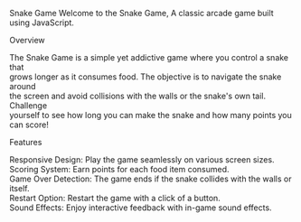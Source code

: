  Snake Game
Welcome to the Snake Game, A classic arcade game built using JavaScript.

Overview

The Snake Game is a simple yet addictive game where you control a snake that </br>
 grows longer as it consumes food. The objective is to navigate the snake around </br>
 the screen and avoid collisions with the walls or the snake's own tail. Challenge </br>
yourself to see how long you can make the snake and how many points you can score! </br>


Features

Responsive Design: Play the game seamlessly on various screen sizes. <br/>
Scoring System: Earn points for each food item consumed. </br>
Game Over Detection: The game ends if the snake collides with the walls or itself. </br>
Restart Option: Restart the game with a click of a button. </br>
Sound Effects: Enjoy interactive feedback with in-game sound effects. </br>
